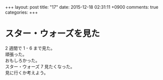 +++
layout: post
title: "17"
date: 2015-12-18 02:31:11 +0900
comments: true
categories: 
+++

スター・ウォーズを見た
===
2 週間で 1 - 6 まで見た。  
頑張った。  
おもしろかった。  
スター・ウォーズ 7 見たくなった。  
見に行くか考えよう。
